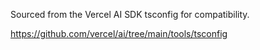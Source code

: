 Sourced from the Vercel AI SDK tsconfig for compatibility.

https://github.com/vercel/ai/tree/main/tools/tsconfig
